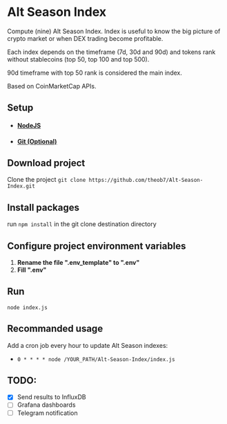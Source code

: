 # Alt Season Index
Compute (nine) Alt Season Index. Index is useful to know the big picture of crypto market or when DEX trading become profitable.

Each index depends on the timeframe (7d, 30d and 90d) and tokens rank without stablecoins (top 50, top 100 and top 500).

90d timeframe with top 50 rank is considered the main index.

Based on CoinMarketCap APIs.

## Setup
- #### [NodeJS](https://nodejs.org/en/)
- #### [Git (Optional)](https://git-scm.com/downloads)

## Download project
Clone the project `git clone https://github.com/theob7/Alt-Season-Index.git`

## Install packages
run `npm install` in the git clone destination directory

## Configure project environment variables
1. **Rename the file ".env_template" to ".env"**
2. **Fill ".env"**

## Run
`node index.js`

## Recommanded usage
Add a cron job every hour to update Alt Season indexes: 
- `0 * * * * node /YOUR_PATH/Alt-Season-Index/index.js`

## TODO:
- [X] Send results to InfluxDB
- [ ] Grafana dashboards
- [ ] Telegram notification
